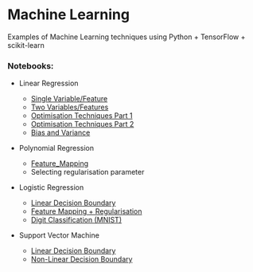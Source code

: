 # Machine Learning 

Examples of Machine Learning techniques using Python + TensorFlow + scikit-learn

### Notebooks:

* Linear Regression
 	* <a href="http://nbviewer.ipython.org/github/brett-hosking/ML_Examples/blob/master/Notebooks/Linear_Regression_single_var.ipynb" target="_blank">Single Variable/Feature</a> 
	* <a href="http://nbviewer.ipython.org/github/brett-hosking/ML_Examples/blob/master/Notebooks/Linear_Regression_Multi-Variable.ipynb" target="_blank">Two Variables/Features</a>
	* <a href="http://nbviewer.ipython.org/github/brett-hosking/ML_Examples/blob/master/Notebooks/Linear_Regression_Optimisation.ipynb" target="_blank">Optimisation Techniques Part 1</a>	
	* <a href="http://nbviewer.ipython.org/github/brett-hosking/ML_Examples/blob/master/Notebooks/Linear_Regression_Optimisation_Pt2.ipynb" target="_blank">Optimisation Techniques Part 2</a>
	* <a href="http://nbviewer.ipython.org/github/brett-hosking/ML_Examples/blob/master/Notebooks/Linear_Regression_Bias_Variance_Learning-Curves.ipynb" target="_blank">Bias and Variance</a>

* Polynomial Regression
	* <a href="http://nbviewer.ipython.org/github/brett-hosking/ML_Examples/blob/master/Notebooks/Polynomial_Regression_Regularisation.ipynb" target="_blank">Feature_Mapping</a>
	* Selecting regularisation parameter

* Logistic Regression
	* <a href="http://nbviewer.ipython.org/github/brett-hosking/ML_Examples/blob/master/Notebooks/Logistic_Regression_Linear.ipynb" target="_blank">Linear Decision Boundary</a>
	* <a href="http://nbviewer.ipython.org/github/brett-hosking/ML_Examples/blob/master/Notebooks/Logistic_Regression_nonlinear.ipynb" target="_blank">Feature Mapping + Regularisation</a>
	* <a href="http://nbviewer.ipython.org/github/brett-hosking/ML_Examples/blob/master/Notebooks/Logistic_Regression_MNIST.ipynb" target="_blank">Digit Classification (MNIST)</a>

* Support Vector Machine
	* <a href="http://nbviewer.ipython.org/github/brett-hosking/ML_Examples/blob/master/Notebooks/SVM_linear.ipynb" target="_blank">Linear Decision Boundary</a>
	* <a href="http://nbviewer.ipython.org/github/brett-hosking/ML_Examples/blob/master/Notebooks/SVM_nonlinear.ipynb" target="_blank">Non-Linear Decision Boundary</a>
